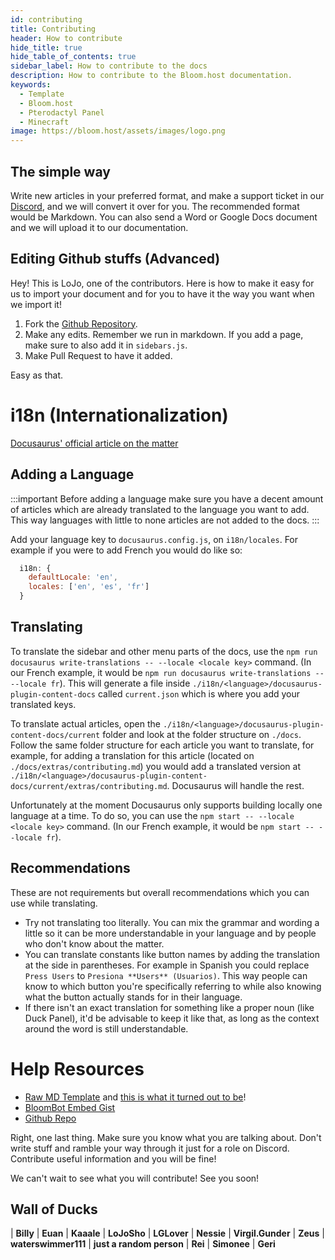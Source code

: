 ```yaml
---
id: contributing
title: Contributing
header: How to contribute
hide_title: true
hide_table_of_contents: true
sidebar_label: How to contribute to the docs
description: How to contribute to the Bloom.host documentation.
keywords:
  - Template
  - Bloom.host
  - Pterodactyl Panel
  - Minecraft
image: https://bloom.host/assets/images/logo.png
---
```


## The simple way
Write new articles in your preferred format, and make a support ticket in our [Discord](https://discord.gg/bloom), and we will convert it over for you. The recommended format would be Markdown. You can also send a Word or Google Docs document and we will upload it to our documentation.

## Editing Github stuffs (Advanced)
Hey! This is LoJo, one of the contributors. Here is how to make it easy for us to import your document and for you to have it the way you want when we import it!

1. Fork the [Github Repository](https://github.com/Bloom-host/BloomDocs).
2. Make any edits. Remember we run in markdown. If you add a page, make sure to also add it in `sidebars.js`.
3. Make Pull Request to have it added.

Easy as that.

# i18n (Internationalization)
[Docusaurus' official article on the matter](https://docusaurus.io/docs/i18n/introduction)

## Adding a Language
:::important
Before adding a language make sure you have a decent amount of articles which are already translated to the language you
want to add. This way languages with little to none articles are not added to the docs.
:::

Add your language key to `docusaurus.config.js`, on `i18n/locales`. For example if you were to add French you would do like so:
```js
  i18n: {
    defaultLocale: 'en',
    locales: ['en', 'es', 'fr']
  }
```

## Translating
To translate the sidebar and other menu parts of the docs, use the `npm run docusaurus write-translations -- --locale <locale key>`
command. (In our French example, it would be `npm run docusaurus write-translations -- --locale fr`). This will generate
a file inside `./i18n/<language>/docusaurus-plugin-content-docs` called `current.json` which is where you add your translated keys.

To translate actual articles, open the `./i18n/<language>/docusaurus-plugin-content-docs/current` folder and look at the
folder structure on `./docs`. Follow the same folder structure for each article you want to translate, for example, for
adding a translation for this article (located on `./docs/extras/contributing.md`) you would add a translated version at
`./i18n/<language>/docusaurus-plugin-content-docs/current/extras/contributing.md`. Docusaurus will handle the rest.

Unfortunately at the moment Docusaurus only supports building locally one language at a time. To do so, you can use the
`npm start -- --locale <locale key>` command. (In our French example, it would be `npm start -- --locale fr`).

## Recommendations
These are not requirements but overall recommendations which you can use while translating.

- Try not translating too literally. You can mix the grammar and wording a little so it can be more understandable in
your language and by people who don't know about the matter.
- You can translate constants like button names by adding the translation at the side in parentheses. For example in
Spanish you could replace `Press Users` to `Presiona **Users** (Usuarios)`. This way people can know to which
button you're specifically referring to while also knowing what the button actually stands for in their language.
- If there isn't an exact translation for something like a proper noun (like Duck Panel), it'd be advisable to keep
it like that, as long as the context around the word is still understandable.

# Help Resources

- [Raw MD Template](https://raw.githubusercontent.com/Bloom-host/BloomDocs/master/docs/extras/template.md) and [this is what it turned out to be](https://docs.bloom.host/extras/template/)!
- [BloomBot Embed Gist](https://gist.github.com/NotGeri/cb11552ab7a12e20ab495a20826c341f)
- [Github Repo](https://github.com/Bloom-host/BloomDocs)

Right, one last thing. Make sure you know what you are talking about. Don't write stuff and ramble your way through it just for a role on Discord. Contribute useful information and you will be fine!

We can't wait to see what you will contribute! See you soon!


## Wall of Ducks
|  **Billy**  |  **Euan**  |  **Kaaale**  |  **LoJoSho** | **LGLover**  |  **Nessie** | **Virgil.Gunder**  |  **Zeus**  |  **waterswimmer111**  | **just a random person** | **Rei** | **Simonee** | **Geri**
